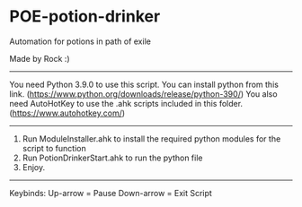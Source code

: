 # POE-potion-drinker
Automation for potions in path of exile

Made by Rock :)

---------------------------------

You need Python 3.9.0 to use this script. You can install python from this link. (https://www.python.org/downloads/release/python-390/)
You also need AutoHotKey to use the .ahk scripts included in this folder. (https://www.autohotkey.com/)

---------------------------------

1. Run ModuleInstaller.ahk to install the required python modules for the script to function
2. Run PotionDrinkerStart.ahk to run the python file
3. Enjoy.

---------------------------------

Keybinds:
Up-arrow = Pause
Down-arrow = Exit Script
